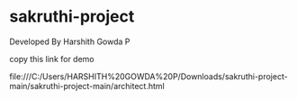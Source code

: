 # sakruthi-project
Developed By Harshith Gowda P

copy this link for demo

file:///C:/Users/HARSHITH%20GOWDA%20P/Downloads/sakruthi-project-main/sakruthi-project-main/architect.html
